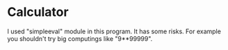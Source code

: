 # Calculator

I used "simpleeval" module in this program. It has some risks. For example you shouldn't try big computings like "9**99999".

